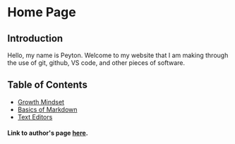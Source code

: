 # Home Page

## Introduction

Hello, my name is Peyton. Welcome to my website that I am making through the use of git, github, VS code, and other pieces of software.

## Table of Contents

- [Growth Mindset](growth-mindset.md)
- [Basics of Markdown](the-basics.md)
- [Text Editors](text-editors.md)



#### Link to author's page [here](https://github.com/Peyton-Cysewski).
